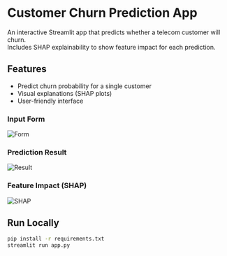# Customer Churn Prediction App

An interactive Streamlit app that predicts whether a telecom customer will churn.  
Includes SHAP explainability to show feature impact for each prediction.

## Features
- Predict churn probability for a single customer
- Visual explanations (SHAP plots)
- User-friendly interface

### Input Form
![Form](images/form.png)

### Prediction Result
![Result](images/result.png)

### Feature Impact (SHAP)
![SHAP](images/shap.png)

## Run Locally
```bash
pip install -r requirements.txt
streamlit run app.py
